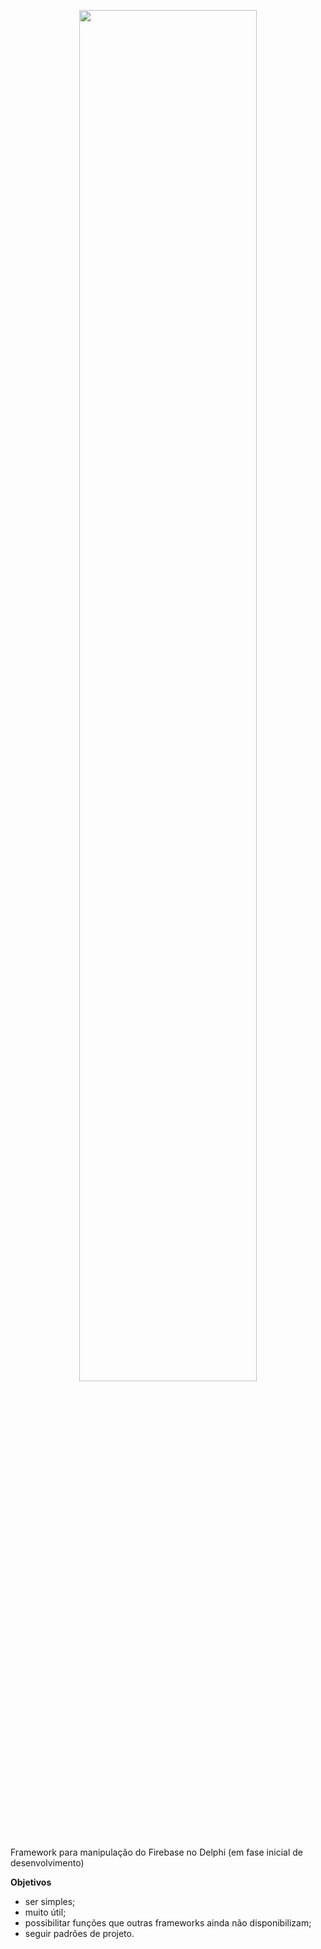 <p align="center">
<img src="https://github.com/rafael-figueiredo-alves/eFirebase/blob/main/Imagens/Logo_eFirebase.png" width=75% height=75%>  
</p>

Framework para manipulação do Firebase no Delphi (em fase inicial de desenvolvimento)

**Objetivos**
- ser simples;
- muito útil;
- possibilitar funções que outras frameworks ainda não disponibilizam;
- seguir padrões de projeto.

